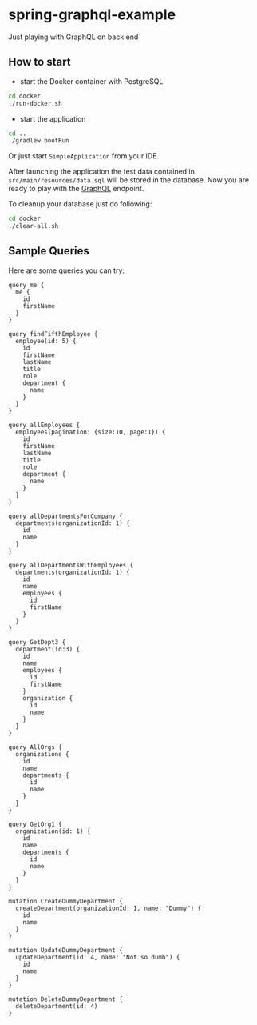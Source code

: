 # spring-graphql-example
Just playing with GraphQL on back end

## How to start

- start the Docker container with PostgreSQL
```bash
cd docker
./run-docker.sh
```

- start the application
```bash
cd ..
./gradlew bootRun
```

Or just start `SimpleApplication` from your IDE.

After launching the application the test data contained in `src/main/resources/data.sql` will be stored in the database. 
Now you are ready to play with the [GraphQL](http://localhost:8000/graphiql) endpoint.

To cleanup your database just do following:

```bash
cd docker
./clear-all.sh
```


## Sample Queries

Here are some queries you can try:

```
query me {
  me {
    id
    firstName
  }
}

query findFifthEmployee {
  employee(id: 5) {
    id
    firstName
    lastName
    title
    role
    department {
      name
    }
  }
}

query allEmployees {
  employees(pagination: {size:10, page:1}) {
    id
    firstName
    lastName
    title
    role
    department {
      name
    }
  }
}

query allDepartmentsForCompany {
  departments(organizationId: 1) {
    id
    name
  }
}

query allDepartmentsWithEmployees {
  departments(organizationId: 1) {
    id
    name
    employees {
      id
      firstName
    }
  }
}

query GetDept3 {
  department(id:3) {
    id
    name
    employees {
      id
      firstName
    }
    organization {
      id
      name
    }
  }
}

query AllOrgs {
  organizations {
    id
    name
    departments {
      id
      name
    }
  }
}

query GetOrg1 {
  organization(id: 1) {
    id
    name
    departments {
      id
      name
    }
  }
}

mutation CreateDummyDepartment {
  createDepartment(organizationId: 1, name: "Dummy") {
    id
    name
  }
}

mutation UpdateDummyDepartment {
  updateDepartment(id: 4, name: "Not so dumb") {
    id
    name
  }
}

mutation DeleteDummyDepartment {
  deleteDepartment(id: 4)
}
```
